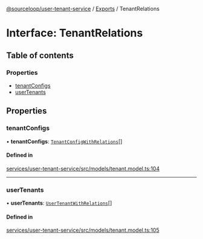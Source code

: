[@sourceloop/user-tenant-service](../README.md) / [Exports](../modules.md) / TenantRelations

# Interface: TenantRelations

## Table of contents

### Properties

- [tenantConfigs](TenantRelations.md#tenantconfigs)
- [userTenants](TenantRelations.md#usertenants)

## Properties

### tenantConfigs

• **tenantConfigs**: [`TenantConfigWithRelations`](../modules.md#tenantconfigwithrelations)[]

#### Defined in

[services/user-tenant-service/src/models/tenant.model.ts:104](https://github.com/sourcefuse/loopback4-microservice-catalog/blob/d35fdb3f0/services/user-tenant-service/src/models/tenant.model.ts#L104)

___

### userTenants

• **userTenants**: [`UserTenantWithRelations`](../modules.md#usertenantwithrelations)[]

#### Defined in

[services/user-tenant-service/src/models/tenant.model.ts:105](https://github.com/sourcefuse/loopback4-microservice-catalog/blob/d35fdb3f0/services/user-tenant-service/src/models/tenant.model.ts#L105)
